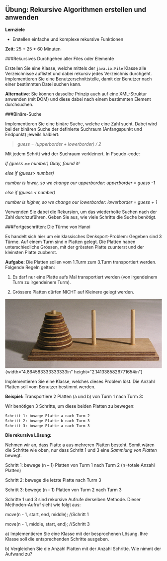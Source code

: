 ## Übung: Rekursive Algorithmen erstellen und anwenden
**Lernziele**

* Erstellen einfache und komplexe rekursive Funktionen 

**Zeit:** 25 + 25 + 60 Minuten

###Rekursives Durchgehen aller Files oder Elemente


Erstellen Sie eine Klasse, welche mittels der `java.io.File` Klasse alle
Verzeichnisse auflistet und dabei rekursiv jedes Verzeichnis durchgeht.
Implementieren Sie eine Benutzer­schnittstelle, damit der Benutzer nach
einer bestimmten Datei suchen kann.

**Alternative**: Sie können dasselbe Prinzip auch auf eine XML-Struktur
anwenden (mit DOM) und diese dabei nach einem bestimmten Element
durchsuchen.

###Binäre-Suche

Implementieren Sie eine binäre Suche, welche eine Zahl sucht. Dabei wird
bei der binären Suche der definierte Suchraum (Anfangspunkt und
Endpunkt) jeweils halbiert:

> *guess = (upperborder + lowerborder) / 2*

Mit jedem Schritt wird der Suchraum verkleinert. In Pseudo-code:

*if (guess == number) Okay, found it!*

*else if (guess&gt; number)*

*number is lower, so we change our upperborder: upperborder = guess -1*

*else if (guess &lt; number)*

*number is higher, so we change our lowerborder: lowerborder = guess +
1*

Verwenden Sie dabei die Rekursion, um das wiederholte Suchen nach der
Zahl durch­zuführen. Geben Sie aus, wie viele Schritte die Suche
benötigt.

###Fortgeschritten: Die Türme von Hanoi

Es handelt sich hier um ein klassisches Denksport-Problem: Gegeben sind
3 Türme. Auf einem Turm sind n Platten gelegt. Die Platten haben
unterschiedliche Grössen, mit der grössten Platte zuunterst und der
kleinsten Platte zuoberst.

**Aufgabe:** Die Platten sollen vom 1.Turm zum 3.Turm transportiert
werden. Folgende Regeln gelten:

1.  Es darf nur eine Platte aufs Mal transportiert werden (von
    irgendeinem Turm zu irgendeinem Turm).

2.  Grössere Platten dürfen NICHT auf Kleinere gelegt werden.

![](media10/image1.jpeg){width="4.864583333333333in"
height="2.1413385826771654in"}

Implementieren Sie eine Klasse, welches dieses Problem löst. Die Anzahl
Platten soll vom Benutzer bestimmt werden.

**Beispiel:** Transportiere 2 Platten (a und b) von Turm 1 nach Turm 3:

Wir benötigen 3 Schritte, um diese beiden Platten zu bewegen:

	Schritt 1: bewege Platte a nach Turm 2
	Schritt 2: bewege Platte b nach Turm 3
	Schritt 3: bewege Platte a nach Turm 3

**Die rekursive Lösung:**

Nehmen wir an, dass Platte a aus mehreren Platten besteht. Somit wären
die Schritte wie oben, nur dass Schritt 1 und 3 eine *Sammlung von
Platten* bewegt.

Schritt 1: bewege (n – 1) Platten von Turm 1 nach Turm 2 (n=totale
Anzahl Platten)

Schritt 2: bewege die letzte Platte nach Turm 3

Schritt 3: bewege (n – 1) Platten von Turm 2 nach Turm 3

Schritte 1 und 3 sind rekursive Aufrufe derselben Methode. Dieser
Methoden-Aufruf sieht wie folgt aus:

move(n - 1, start, end, middle); //Schritt 1

move(n - 1, middle, start, end); //Schritt 3

a)  Implementieren Sie eine Klasse mit der besprochenen Lösung. Ihre
    Klasse soll die entsprechenden Schritte ausgeben.

b)  Vergleichen Sie die Anzahl Platten mit der Anzahl Schritte. Wie
    nimmt der Aufwand zu?

